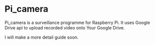 # Pi_camera

Pi_camera is a surveillance programme for Raspberry Pi. It uses Google Drive api to upload recorded video onto Your Google Drive.

I will make a more detail guide soon.
